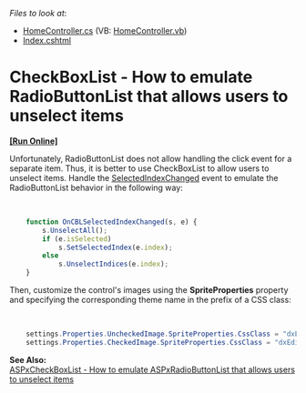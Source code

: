 <!-- default file list -->
*Files to look at*:

* [HomeController.cs](./CS/DXMVC/Controllers/HomeController.cs) (VB: [HomeController.vb](./VB/DXMVC/Controllers/HomeController.vb))
* [Index.cshtml](./CS/DXMVC/Views/Home/Index.cshtml)
<!-- default file list end -->
# CheckBoxList - How to emulate RadioButtonList that allows users to unselect items
<!-- run online -->
**[[Run Online]](https://codecentral.devexpress.com/e4893)**
<!-- run online end -->


<p>Unfortunately, RadioButtonList does not allow handling the click event for a separate item. Thus, it is better to use CheckBoxList to allow users to unselect items. Handle the <a href="http://documentation.devexpress.com/#AspNet/DevExpressWebASPxEditorsScriptsASPxClientCheckBoxList_SelectedIndexChangedtopic"><u>SelectedIndexChanged</u></a> event to emulate the RadioButtonList behavior in the following way:</p><br />


```js
    function OnCBLSelectedIndexChanged(s, e) {
        s.UnselectAll();
        if (e.isSelected)
            s.SetSelectedIndex(e.index);
        else
            s.UnselectIndices(e.index);
    }

```

<p> </p><p>Then, customize the control's images using the <strong>SpriteProperties</strong> property and specifying the corresponding theme name in the prefix of a CSS class:</p><br />


```cs
    settings.Properties.UncheckedImage.SpriteProperties.CssClass = "dxEditors_edtRadioButtonUnchecked_DevEx";
    settings.Properties.CheckedImage.SpriteProperties.CssClass = "dxEditors_edtRadioButtonChecked_DevEx";

```

<p> </p><p><strong>See Also:</strong><br />
<a href="https://www.devexpress.com/Support/Center/p/E4895">ASPxCheckBoxList - How to emulate ASPxRadioButtonList that allows users to unselect items</a></p>

<br/>


